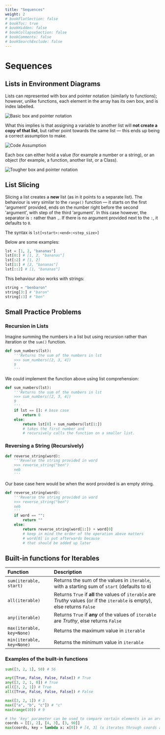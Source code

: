 ```yaml
---
title: "Sequences"
weight: 2
# bookFlatSection: false
# bookToc: true
# bookHidden: false
# bookCollapseSection: false
# bookComments: false
# bookSearchExclude: false
---
```


# Sequences

## Lists in Environment Diagrams

Lists can represented with box and pointer notation (similarly to functions); however, unlike functions, each element in the array has its own box, and is index labelled.

![Basic box and pointer notation](https://i.imgur.com/KQgZJvx.png)

What this implies is that assigning a variable to another list will **not create a copy of that list**, but rather point towards the same list — this ends up being a correct assumption to make.

![Code Assumption](https://i.imgur.com/UQwPpGS.png)

Each box can either hold a value (for example a number or a string), or an object (for example, a function, another list, or a Class).

![Tougher box and pointer notation](https://i.imgur.com/TqnvKuA.png)

## List Slicing

Slicing a list creates a **new** list (as in it points to a separate list). The behaviour is very similar to the `range()` function — it starts on the first 'argument' provided, ends on the number right before the second 'argument', with step of the third 'argument'. In this case however, the separator is `:` rather than `,`. If there is no argument provided next to the `:`, it defaults to `0`.

The syntax is `lst[<start>:<end>:<step_size>]`

Below are some examples:

```python
lst = [1, 2, "bananas"]
lst[0:] # [1, 2, "bananas"]
lst[:2] # [1, 2]
lst[1:] # [2, "bananas"]
lst[::2] # [1, "bananas"]
```

This behaviour also works with strings:

```python
string = "benbaron"
string[3:] # "baron"
string[:3] # "ben"
```

## Small Practice Problems

### Recursion in Lists

Imagine summing the numbers in a list but using recursion rather than iteration or the `sum()` function.

```python
def sum_numbers(lst):
    '''Returns the sum of the numbers in lst
    >>> sum_numbers([2, 3, 4])
    9
    '''
```

We could implement the function above using list comprehension:

```python
def sum_numbers(lst):
    '''Returns the sum of the numbers in lst
    >>> sum_numbers([2, 3, 4])
    9
    '''
    if lst == []: # base case
        return 0
    else:
        return lst[0] + sum_numbers(lst[1:]) 
        # takes the first number and 
        # recursively calls the function on a smaller list.
```

### Reversing a String (Recursively)

```python
def reverse_string(word):
    '''Reverse the string provided in word
    >>> reverse_string("ben")
    neb
    '''
```

Our base case here would be when the word provided is an empty string.

```python
def reverse_string(word):
    '''Reverse the string provided in word
    >>> reverse_string("ben")
    neb
    '''
    if word == "":
        return ""
    else:
        return reverse_string(word[1:]) + word[0]
        # keep in mind the order of the operation above matters
        # word[0] is put afterwards because
        # that should be added up later
```

## Built-in functions for Iterables

Function|Description
:--|:--
`sum(iterable, start)`|Returns the sum of the values in `iterable`, with a starting sum of `start` (defaults to `0`)
`all(iterable)`|Returns `True` if **all** the values of `iterable` are *Truthy* values (or if the `iterable` is empty), else returns `False`
`any(iterable)`|Returns `True` if **any** of the values of `iterable` are *Truthy*, else returns `False` 
`max(iterable, key=None)`|Returns the maximum value in `iterable`
`min(iterable, key=None)`|Returns the minimum value in `iterable`

### Examples of the built-in functions

```python
sum([3, 2, 1], 50) # 56

any([True, False, False, False]) # True
any([3, 2, 1, 0]) # True
all([3, 2, 1]) # True
all([True, False, False, False]) # False

max([3, 2, 1]) # 3
max(["a", "b", "c"]) # "c"
max(range(10)) # 9

# the 'key' parameter can be used to compare certain elements in an array:
coords = [[1, 2], [4, 3], [3, 90]]
max(coords, key = lambda x: x[0]) # [4, 3] (x iterates through coords and then checks the max value of the first element)
```